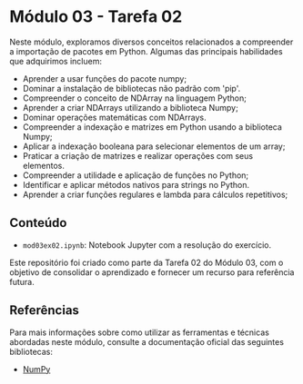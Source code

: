 # Módulo 03 - Tarefa 02

Neste módulo, exploramos diversos conceitos relacionados a compreender a importação de pacotes em Python. Algumas das principais habilidades que adquirimos incluem:
- Aprender a usar funções do pacote numpy;
- Dominar a instalação de bibliotecas não padrão com 'pip'.
- Compreender o conceito de NDArray na linguagem Python;
- Aprender a criar NDArrays utilizando a biblioteca Numpy;
- Dominar operações matemáticas com NDArrays.
- Compreender a indexação e matrizes em Python usando a biblioteca Numpy;
- Aplicar a indexação booleana para selecionar elementos de um array;
- Praticar a criação de matrizes e realizar operações com seus elementos.
- Compreender a utilidade e aplicação de funções no Python;
- Identificar e aplicar métodos nativos para strings no Python.
- Aprender a criar funções regulares e lambda para cálculos repetitivos;


## Conteúdo

- `mod03ex02.ipynb`: Notebook Jupyter com a resolução do exercício.

Este repositório foi criado como parte da Tarefa 02 do Módulo 03, com o objetivo de consolidar o aprendizado e fornecer um recurso para referência futura.

## Referências

Para mais informações sobre como utilizar as ferramentas e técnicas abordadas neste módulo, consulte a documentação oficial das seguintes bibliotecas:
- [NumPy](https://numpy.org/doc/)

